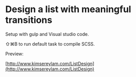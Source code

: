 # Design a list with meaningful transitions

Setup with gulp and Visual studio code.

⇧⌘B to run default task to compile SCSS.

Preview:

[http://www.kimsereylam.com/ListDesign](http://www.kimsereylam.com/ListDesign)
